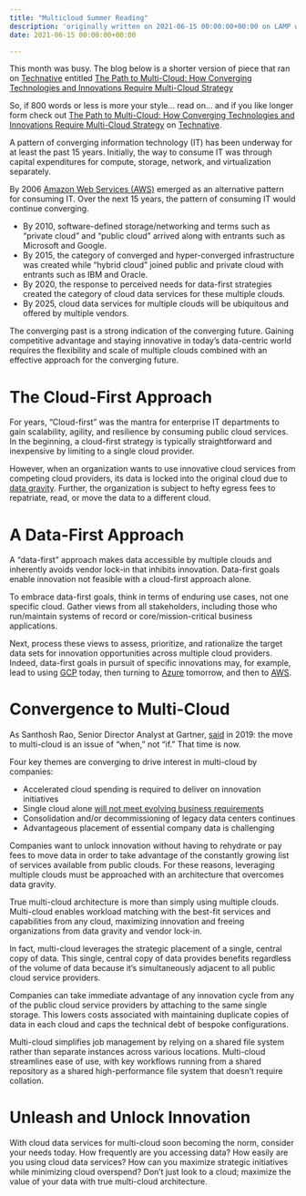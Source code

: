 ```yaml
---
title: "Multicloud Summer Reading"
description: 'originally written on 2021-06-15 00:00:00+00:00 on LAMP with vi, WordPress, Jekyll, Gatsby Cloud, Netlify, Revue, Substack, or Buttondown'
date: 2021-06-15 00:00:00+00:00

---
```


This month was busy. The blog below is a shorter version of piece that ran on [Technative](https://technative.io/the-path-to-multi-cloud-how-converging-technologies-and-innovations-require-multi-cloud-strategy/) entitled [The Path to Multi-Cloud: How Converging Technologies and Innovations Require Multi-Cloud Strategy](https://technative.io/the-path-to-multi-cloud-how-converging-technologies-and-innovations-require-multi-cloud-strategy/)

So, if 800 words or less is more your style… read on… and if you like longer form check out [The Path to Multi-Cloud: How Converging Technologies and Innovations Require Multi-Cloud Strategy](https://technative.io/the-path-to-multi-cloud-how-converging-technologies-and-innovations-require-multi-cloud-strategy/) on [Technative](https://technative.io/the-path-to-multi-cloud-how-converging-technologies-and-innovations-require-multi-cloud-strategy/).

A pattern of converging information technology (IT) has been underway for at least the past 15 years. Initially, the way to consume IT was through capital expenditures for compute, storage, network, and virtualization separately.

By 2006 [Amazon Web Services (AWS)](https://aws.amazon.com/about-aws/) emerged as an alternative pattern for consuming IT. Over the next 15 years, the pattern of consuming IT would continue converging.

* By 2010, software-defined storage/networking and terms such as “private cloud” and “public cloud” arrived along with entrants such as Microsoft and Google.
* By 2015, the category of converged and hyper-converged infrastructure was created while “hybrid cloud” joined public and private cloud with entrants such as IBM and Oracle.
* By 2020, the response to perceived needs for data-first strategies created the category of cloud data services for these multiple clouds.
* By 2025, cloud data services for multiple clouds will be ubiquitous and offered by multiple vendors.

The converging past is a strong indication of the converging future. Gaining competitive advantage and staying innovative in today’s data-centric world requires the flexibility and scale of multiple clouds combined with an effective approach for the converging future.

The Cloud-First Approach
========================

For years, “Cloud-first” was the mantra for enterprise IT departments to gain scalability, agility, and resilience by consuming public cloud services. In the beginning, a cloud-first strategy is typically straightforward and inexpensive by limiting to a single cloud provider.

However, when an organization wants to use innovative cloud services from competing cloud providers, its data is locked into the original cloud due to [data gravity](https://www.factioninc.com/blog/data-gravity-as-the-center-of-your-multi-cloud-universe/). Further, the organization is subject to hefty egress fees to repatriate, read, or move the data to a different cloud.

A Data-First Approach
=====================

A “data-first” approach makes data accessible by multiple clouds and inherently avoids vendor lock-in that inhibits innovation. Data-first goals enable innovation not feasible with a cloud-first approach alone.

To embrace data-first goals, think in terms of enduring use cases, not one specific cloud. Gather views from all stakeholders, including those who run/maintain systems of record or core/mission-critical business applications.

Next, process these views to assess, prioritize, and rationalize the target data sets for innovation opportunities across multiple cloud providers. Indeed, data-first goals in pursuit of specific innovations may, for example, lead to using [GCP](https://cloud.google.com/bigquery/) today, then turning to [Azure](https://azure.microsoft.com/en-us/services/synapse-analytics/) tomorrow, and then to [AWS](https://aws.amazon.com/redshift/).

Convergence to Multi-Cloud
==========================

As Santhosh Rao, Senior Director Analyst at Gartner, [said](https://www.gartner.com/smarterwithgartner/modernize-it-infrastructure-in-a-hybrid-world/) in 2019: the move to multi-cloud is an issue of “when,” not “if.” That time is now. 

Four key themes are converging to drive interest in multi-cloud by companies: 

* Accelerated cloud spending is required to deliver on innovation initiatives
* Single cloud alone [will not meet evolving business requirements](https://info.flexera.com/CM-REPORT-State-of-the-Cloud)
* Consolidation and/or decommissioning of legacy data centers continues
* Advantageous placement of essential company data is challenging

Companies want to unlock innovation without having to rehydrate or pay fees to move data in order to take advantage of the constantly growing list of services available from public clouds. For these reasons, leveraging multiple clouds must be approached with an architecture that overcomes data gravity.

True multi-cloud architecture is more than simply using multiple clouds. Multi-cloud enables workload matching with the best-fit services and capabilities from any cloud, maximizing innovation and freeing organizations from data gravity and vendor lock-in. 

In fact, multi-cloud leverages the strategic placement of a single, central copy of data. This single, central copy of data provides benefits regardless of the volume of data because it’s simultaneously adjacent to all public cloud service providers.

Companies can take immediate advantage of any innovation cycle from any of the public cloud service providers by attaching to the same single storage. This lowers costs associated with maintaining duplicate copies of data in each cloud and caps the technical debt of bespoke configurations.

Multi-cloud simplifies job management by relying on a shared file system rather than separate instances across various locations. Multi-cloud streamlines ease of use, with key workflows running from a shared repository as a shared high-performance file system that doesn’t require collation. 

Unleash and Unlock Innovation
=============================

With cloud data services for multi-cloud soon becoming the norm, consider your needs today. How frequently are you accessing data? How easily are you using cloud data services? How can you maximize strategic initiatives while minimizing cloud overspend? Don’t just look to a cloud; maximize the value of your data with true multi-cloud architecture.

